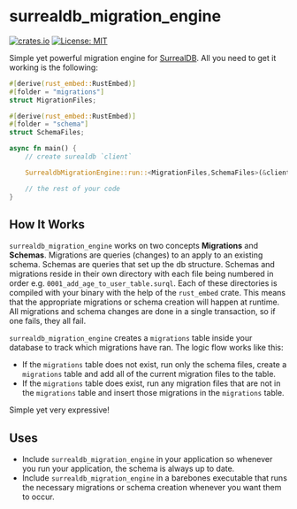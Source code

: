 # surrealdb_migration_engine

[![crates.io](https://img.shields.io/crates/v/surrealdb_migration_engine.svg)](https://crates.io/crates/surrealdb_migration_engine)
[![License: MIT](https://img.shields.io/badge/license-MIT-purple.svg)](https://opensource.org/licenses/MIT)

Simple yet powerful migration engine for [SurrealDB](https://github.com/surrealdb/surrealdb). All you need to get it working is the following:
```rust
#[derive(rust_embed::RustEmbed)]
#[folder = "migrations"]
struct MigrationFiles;

#[derive(rust_embed::RustEmbed)]
#[folder = "schema"]
struct SchemaFiles;

async fn main() {
    // create surealdb `client`

    SurrealdbMigrationEngine::run::<MigrationFiles,SchemaFiles>(&client).await?;

    // the rest of your code
}
```
## How It Works
`surrealdb_migration_engine` works on two concepts **Migrations** and **Schemas**. Migrations are queries (changes) to an apply to an existing schema. Schemas are queries that set up the db structure. Schemas and migrations reside in their own directory with each file being numbered in order e.g. `0001_add_age_to_user_table.surql`. Each of these directories is compiled with your binary with the help of the `rust_embed` crate. This means that the appropriate migrations or schema creation will happen at runtime. All migrations and schema changes are done in a single transaction, so if one fails, they all fail.

`surrealdb_migration_engine` creates a `migrations` table inside your database to track which migrations have ran. The logic flow works like this: 
- If the `migrations` table does not exist, run only the schema files, create a `migrations` table and add all of the current migration files to the table.
- If the `migrations` table does exist, run any migration files that are not in the `migrations` table and insert those migrations in the `migrations` table.

Simple yet very expressive!

## Uses
- Include `surrealdb_migration_engine` in your application so whenever you run your application, the schema is always up to date.
- Include `surrealdb_migration_engine` in a barebones executable that runs the necessary migrations or schema creation whenever you want them to occur.
